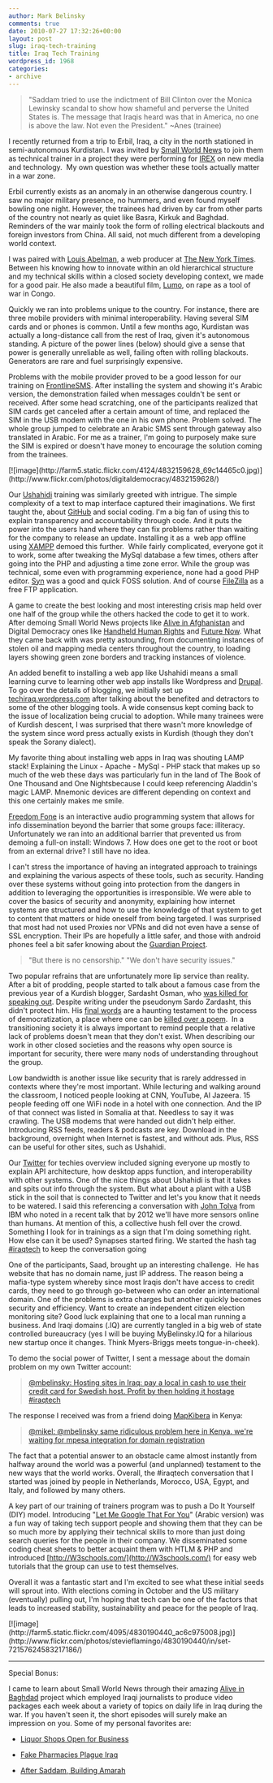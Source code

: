 ```yaml
---
author: Mark Belinsky
comments: true
date: 2010-07-27 17:32:26+00:00
layout: post
slug: iraq-tech-training
title: Iraq Tech Training
wordpress_id: 1968
categories:
- archive
---
```


> "Saddam tried to use the indictment of Bill Clinton over the Monica Lewinsky scandal to show how shameful and perverse the United States is. The message that Iraqis heard was that in America, no one is above the law. Not even the President." ~Anes (trainee)


I recently returned from a trip to Erbil, Iraq, a city in the north stationed in semi-autonomous Kurdistan. I was invited by [Small World News](http://smallworldnews.tv/) to join them as technical trainer in a project they were performing for [IREX](http://www.irex.org/) on new media and technology.  My own question was whether these tools actually matter in a war zone.

Erbil currently exists as an anomaly in an otherwise dangerous country. I saw no major military presence, no hummers, and even found myself bowling one night. However, the trainees had driven by car from other parts of the country not nearly as quiet like Basra, Kirkuk and Baghdad. Reminders of the war mainly took the form of rolling electrical blackouts and foreign investors from China. All said, not much different from a developing world context.

I was paired with [Louis Abelman](http://twitter.com/louis_abelman), a web producer at [The New York Times](http://atwar.blogs.nytimes.com/author/louis-abelman/). Between his knowing how to innovate within an old hierarchical structure and my technical skills within a closed society developing context, we made for a good pair. He also made a beautiful film, [Lumo](http://www.gomafilmproject.org/), on rape as a tool of war in Congo.

Quickly we ran into problems unique to the country. For instance, there are three mobile providers with minimal interoperability. Having several SIM cards and or phones is common. Until a few months ago, Kurdistan was actually a long-distance call from the rest of Iraq, given it's autonomous standing. A picture of the power lines (below) should give a sense that power is generally unreliable as well, failing often with rolling blackouts. Generators are rare and fuel surprisingly expensive.

Problems with the mobile provider proved to be a good lesson for our training on [FrontlineSMS](http://www.frontlinesms.com/). After installing the system and showing it's Arabic version, the demonstration failed when messages couldn't be sent or received. After some head scratching, one of the participants realized that SIM cards get canceled after a certain amount of time, and replaced the SIM in the USB modem with the one in his own phone. Problem solved. The whole group jumped to celebrate an Arabic SMS sent through gateway also translated in Arabic. For me as a trainer, I'm going to purposely make sure the SIM is expired or doesn't have money to encourage the solution coming from the trainees.

<caption id="" align="aligncenter" width="500" caption="#IraqTech Training">[![image](http://farm5.static.flickr.com/4124/4832159628_69c14465c0.jpg)](http://www.flickr.com/photos/digitaldemocracy/4832159628/)</caption>

Our [Ushahidi](http://ushahidi.com/) training was similarly greeted with intrigue. The simple complexity of a text to map interface captured their imaginations. We first taught the, about [GitHub](https://github.com/) and social coding. I'm a big fan of using this to explain transparency and accountability through code. And it puts the power into the users hand where they can fix problems rather than waiting for the company to release an update. Installing it as a  web app offline using [XAMPP](http://www.apachefriends.org/en/xampp.html) demoed this further.  While fairly complicated, everyone got it to work, some after tweaking the MySql database a few times, others after going into the PHP and adjusting a time zone error. While the group was technical, some even with programming experience, none had a good PHP editor. [Syn](http://sourceforge.net/projects/syn/) was a good and quick FOSS solution. And of course [FileZilla](http://filezilla-project.org/) as a free FTP application.

A game to create the best looking and most interesting crisis map held over one half of the group while the others hacked the code to get it to work. After demoing Small World News projects like [Alive in Afghanistan](http://aliveinafghanistan.org/) and Digital Democracy ones like [Handheld Human Rights](http://handheldhumanrights.org/) and [Future Now](http://handheldhumanrights.org/nyc). What they came back with was pretty astounding, from documenting instances of stolen oil and mapping media centers throughout the country, to loading layers showing green zone borders and tracking instances of violence.

An added benefit to installing a web app like Ushahidi means a small learning curve to learning other web app installs like Wordpress and [Drupal](http://drupal.org/). To go over the details of blogging, we initially set up [techiraq.wordpress.com](http://techiraq.wordpress.com) after talking about the benefited and detractors to some of the other blogging tools. A wide consensus kept coming back to the issue of localization being crucial to adoption. While many trainees were of Kurdish descent, I was surprised that there wasn't more knowledge of the system since word press actually exists in Kurdish (though they don't speak the Sorany dialect).

My favorite thing about installing web apps in Iraq was shouting LAMP stack! Explaining the Linux - Apache - MySql - PHP stack that makes up so much of the web these days was particularly fun in the land of The Book of One Thousand and One Nightsbecause I could keep referencing Aladdin's magic LAMP. Mnemonic devices are different depending on context and this one certainly makes me smile.

[Freedom Fone](http://freedomfone.org/) is an interactive audio programming system that allows for info dissemination beyond the barrier that some groups face: illiteracy. Unfortunately we ran into an additional barrier that prevented us from demoing a full-on install: Windows 7. How does one get to the root or boot from an external drive? I still have no idea.

I can't stress the importance of having an integrated approach to trainings and explaining the various aspects of these tools, such as security. Handing over these systems without going into protection from the dangers in addition to leveraging the opportunities is irresponsible. We were able to cover the basics of security and anonymity, explaining how internet systems are structured and how to use the knowledge of that system to get to content that matters or hide oneself from being targeted. I was surprised that most had not used Proxies nor VPNs and did not even have a sense of SSL encryption. Their IPs are hopefully a little safer, and those with android phones feel a bit safer knowing about the [Guardian Project](http://guardianproject.info/).


> "But there is no censorship."
"We don't have security issues."


Two popular refrains that are unfortunately more lip service than reality. After a bit of prodding, people started to talk about a famous case from the previous year of a Kurdish blogger, Sardasht Osman, who [was killed for speaking out](http://www.iwpr.net/report-news/concern-over-kurdish-journalists-unsolved-killing). Despite writing under the pseudonym Sardo Zardasht, this didn't protect him. His [final words](http://kurdistanpost.info/kurdistanpost-english/May2010/10_5_10_I%20heard%20the%20first%20ring%20of%20death.htm) are a haunting testament to the process of democratization, a place where one can be [killed over a poem](http://www.mideastyouth.com/2010/05/16/die-for-your-words-a-farewell-to-sardasht-osman/).  In a transitioning society it is always important to remind people that a relative lack of problems doesn't mean that they don't exist. When describing our work in other closed societies and the reasons why open source is important for security, there were many nods of understanding throughout the group.

Low bandwidth is another issue like security that is rarely addressed in contexts where they're most important. While lecturing and walking around the classroom, I noticed people looking at CNN, YouTube, Al Jazeera. 15 people feeding off one WiFi node in a hotel with one connection. And the IP of that connect was listed in Somalia at that. Needless to say it was crawling. The USB modems that were handed out didn't help either. Introducing RSS feeds, readers & podcasts are key. Download in the background, overnight when Internet is fastest, and without ads. Plus, RSS can be useful for other sites, such as Ushahidi.

Our [Twitter](http://twitter.com/digidem) for techies overview included signing everyone up mostly to explain API architecture, how desktop apps function, and interoperability with other systems. One of the nice things about Ushahidi is that it takes and spits out info through the system. But what about a plant with a USB stick in the soil that is connected to Twitter and let's you know that it needs to be watered. I said this referencing a conversation with [John Tolva](http://www.ascentstage.com/) from IBM who noted in a recent talk that by 2012 we'll have more sensors online than humans. At mention of this, a collective hush fell over the crowd. Something I look for in trainings as a sign that I'm doing something right. How else can it be used? Synapses started firing. We started the hash tag [#iraqtech](http://twitter.com/#search?q=%23iraqtech) to keep the conversation going

One of the participants, Saad, brought up an interesting challenge.  He has website that has no domain name, just IP address. The reason being a mafia-type system whereby since most Iraqis don't have access to credit cards, they need to go through go-between who can order an international domain. One of the problems is extra charges but another quickly becomes security and efficiency. Want to create an independent citizen election monitoring site? Good luck explaining that one to a local man running a business. And Iraqi domains (.IQ) are currently tangled in a big web of state controlled bureaucracy (yes I will be buying MyBelinsky.IQ for a hilarious new startup once it changes. Think Myers-Briggs meets tongue-in-cheek).

To demo the social power of Twitter, I sent a message about the domain problem on my own Twitter account:


> [@mbelinsky: Hosting sites in Iraq: pay a local in cash to use their credit card for Swedish host. Profit by then holding it hostage #iraqtech](http://twitter.com/mbelinsky/status/18908104731)


The response I received was from a friend doing [MapKibera](http://mapkibera.org/) in Kenya:


> [@mikel: @mbelinsky same  ridiculous problem here in Kenya. we're waiting for mpesa integration  for domain registration](http://twitter.com/mikel/status/18908393211)


The fact that a potential answer to an obstacle came almost instantly from halfway around the world was a powerful (and unplanned) testament to the new ways that the world works. Overall, the #iraqtech conversation that I started was joined by people in Netherlands, Morocco, USA, Egypt, and Italy, and followed by many others.

A key part of our training of trainers program was to push a Do It Yourself (DIY) model. Introducing "[Let Me Google That For You](http://ar.lmgtfy.com/)" (Arabic version) was a fun way of taking tech support people and showing them that they can be so much more by applying their technical skills to more than just doing search queries for the people in their company. We disseminated some coding cheat sheets to better acquaint them with HTLM & PHP and introduced [http://W3schools.com/](http://W3schools.com/) for easy web tutorials that the group can use to test themselves.

Overall it was a fantastic start and I'm excited to see what these initial seeds will sprout into. With elections coming in October and the US military (eventually) pulling out, I'm hoping that tech can be one of the factors that leads to increased stability, sustainability and peace for the people of Iraq.

<caption id="" align="aligncenter" width="500" caption="Powerlines in Kurdistan by Steve Flamingo">[![image](http://farm5.static.flickr.com/4095/4830190440_ac6c975008.jpg)](http://www.flickr.com/photos/stevieflamingo/4830190440/in/set-72157624583217186/)</caption>

********

Special Bonus:

I came to learn about Small World News through their amazing [Alive in Baghdad](http://aliveinbaghdad.org/) project which employed Iraqi journalists to produce video packages each week about a variety of topics on daily life in Iraq during the war. If you haven't seen it, the short episodes will surely make an impression on you. Some of my personal favorites are:



	
  * [Liquor Shops Open for Business](http://aliveinbaghdad.org/2009/03/30/liquor-shops-open-for-business/)

	
  * [Fake Pharmacies Plague Iraq](http://aliveinbaghdad.org/2009/01/27/fake-pharmacies-plague-iraq/)

	
  * [After Saddam, Building Amarah](http://aliveinbaghdad.org/2008/12/29/after-saddam-building-amarah/)


